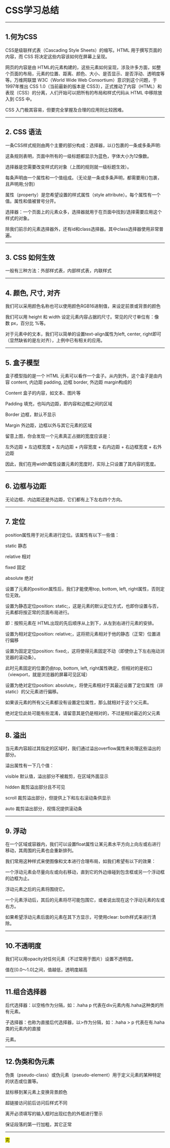 <h1>CSS学习总结</h1>

<hr>

<h2>1.何为CSS</h2>

<p>CSS是级联样式表（Cascading Style Sheets）的缩写。HTML 用于撰写页面的内容，而 CSS 将决定这些内容该如何在屏幕上呈现。



  网页的内容是由 HTML的元素构建的，这些元素如何呈现，涉及许多方面，如整个页面的布局，元素的位置、距离、颜色、大小、是否显示、是否浮动、透明度等等。万维网联盟 W3C（World Wide Web Consortium）意识到这个问题，于1997年推出 CSS 1.0（当前最新的版本是 CSS3），正式推动了内容（HTML）和表现（CSS）的分离，人们开始可以把所有的布局和样式代码从 HTML 中移除放入到 CSS 中。



  CSS 入门极其容易，但要完全掌握及合理的应用则比较困难。</p>

<hr>

<h2>2. CSS 语法</h2>

<p>一条CSS样式规则由两个主要的部分构成：选择器，以{}包裹的一条或多条声明:</p>

<p>这条规则表明，页面中所有的一级标题都显示为蓝色，字体大小为12像数。</p>

<p>选择器是您需要改变样式的对象（上图的规则就一级标题生效）。</p>

<p>每条声明由一个属性和一个值组成。（无论是一条或多条声明，都需要用{}包裹，且声明用;分割）</p>

<p>属性（property）是您希望设置的样式属性（style attribute）。每个属性有一个值。属性和值被冒号分开。</p>

<p>选择器：一个页面上的元素众多，选择器就用于在页面中找到/选择需要应用这个样式的对象。

  除我们前示的元素选择器外，还有id和class选择器。其中class选择器使用非常普遍。</p>

<hr>

<h2>3. CSS 如何生效</h2>

<p>一般有三种方法：外部样式表，内部样式表，内联样式</p>

<hr>

<h2>4. 颜色, 尺寸, 对齐</h2>

<p>我们可以采用颜色名称也可以使用颜色RGB16进制值，来设定前景或背景的颜色</p>

<p>我们可以用 height 和 width 设定元素内容占据的尺寸。常见的尺寸单位有：像数 px，百分比 %等。</p>

<p>对于元素中的文本，我们可以简单的设置text-align属性为left, center, right即可（显然缺省的是左对齐），上例中已有相关的应用。</p>

<hr>

<h2>5. 盒子模型</h2>

<p>盒子模型指的是一个 HTML 元素可以看作一个盒子。从内到外，这个盒子是由内容 content, 内边距 padding, 边框 border, 外边距 margin构成的</p>

<p>Content 盒子的内容，如文本、图片等</p>

<p>Padding 填充，也叫内边距，即内容和边框之间的区域</p>

<p>Border 边框，默认不显示</p>

<p>Margin 外边距，边框以外与其它元素的区域</p>

<p>留意上图，你会发现一个元素真正占据的宽度应该是：</p>

<p>左外边距 + 左边框宽度 + 左内边距 + 内容宽度 + 右内边距 + 右边框宽度 + 右外边距



  因此，我们在用width属性设置元素的宽度时，实际上只设置了其内容的宽度。</p>

<hr>

<h2>6. 边框与边距</h2>

<p>无论边框、内边距还是外边距，它们都有上下左右四个方向。</p>

<hr>

<h2>7. 定位</h2>

<p>position属性用于对元素进行定位。该属性有以下一些值：</p>

<p>static 静态</p>

<p>relative 相对</p>

<p>fixed 固定</p>

<p>absolute 绝对</p>

<p>设置了元素的position属性后，我们才能使用top, bottom, left, right属性，否则定位无效。</p>

<p>设置为静态定位position: static;，这是元素的默认定位方式，也即你设置与否，元素都将按正常的页面布局进行。

  即：按照元素在 HTML出现的先后顺序从上到下，从左到右进行元素的安排。</p>

<p>设置为相对定位position: relative;，这将把元素相对于他的静态（正常）位置进行偏移</p>

<p>设置为固定定位position: fixed;，这将使得元素固定不动（即使你上下左右拖动浏览器的滚动条）。

  此时元素固定的位置仍由top, bottom, left, right属性确定，但相对的是视口（viewport，就是浏览器的屏幕可见区域）</p>

<p>设置为绝对定位position: absolute;，将使元素相对于其最近设置了定位属性（非static）的父元素进行偏移。

  如果该元素的所有父元素都没有设置定位属性，那么就相对于<body>这个父元素。</p>

<p>绝对定位此处可能有些混淆，请留意其是仍是相对的，不过是相对最近的父元素</p>

<hr>

<h2>8. 溢出</h2>

<p>当元素内容超过其指定的区域时，我们通过溢出overflow属性来处理这些溢出的部分。

  溢出属性有一下几个值：</p>

<p>visible 默认值，溢出部分不被裁剪，在区域外面显示</p>

<p>hidden 裁剪溢出部分且不可见</p>

<p>scroll 裁剪溢出部分，但提供上下和左右滚动条供显示</p>

<p>auto 裁剪溢出部分，视情况提供滚动条</p>

<hr>

<h2>9. 浮动</h2>

<p>在一个区域或容器内，我们可以设置float属性让某元素水平方向上向左或右进行移动，其周围的元素也会重新排列。

  我们常用这种样式来使图像和文本进行合理布局，如我们希望有以下的效果：</p>

<p>一个浮动元素会尽量向左或向右移动，直到它的外边缘碰到包含框或另一个浮动框的边框为止。

  浮动元素之后的元素将围绕它。</p>

<p>一个元素浮动后，其后的元素将尽可能包围它，或者说出现在这个浮动元素的左或右方。

  如果希望浮动元素后面的元素在其下方显示，可使用clear: both样式来进行清除。</p>

<hr>

<h2>10.不透明度</h2>

<p>我们可以用opacity对任何元素（不过常用于图片）设置不透明度。

  值在[0.0～1.0]之间，值越低，透明度越高</p>

<hr>

<h2>11.组合选择器</h2>

<p>后代选择器：以空格作为分隔，如：.haha p 代表在div元素内有.haha这种类的所有元素。</p>

<p>子选择器：也称为直接后代选择器，以>作为分隔，如：.haha > p 代表在有.haha类的元素内的直接<p>元素。</p>

<hr>

<h2>12.伪类和伪元素</h2>

<p>伪类（pseudo-class）或伪元素（pseudo-element）用于定义元素的某种特定的状态或位置等。</p>

<p>鼠标移到某元素上变换背景颜色</p>

<p>超链接访问前后访问后样式不同</p>

<p>离开必须填写的输入框时出现红色的外框进行警示</p>

<p>保证段落的第一行加粗，其它正常</p>

<hr>

<p><mark>完</mark></p>